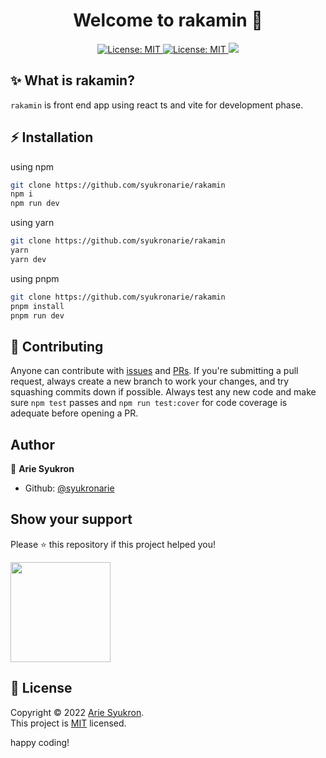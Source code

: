 
<h1 align="center">Welcome to rakamin 👋</h1>
<p align="center">
  <a href="https://github.com/syukronarie/rakamin/blob/main/LICENSE">
    <img alt="License: MIT" src="https://img.shields.io/badge/license-MIT-yellow.svg" target="_blank" />
  </a>
  <a href="https://github.com/syukronarie/rakamin/actions">
    <img alt="License: MIT" src="https://github.com/syukronarie/rakamin/actions/workflows/check.yml/badge.svg" target="_blank" />
  </a>
  <a href="https://codecov.io/gh/syukronarie/rakamin">
    <img src="https://codecov.io/gh/syukronarie/rakamin/branch/main/graph/badge.svg" />
  </a>
</p>

## ✨ What is rakamin?
`rakamin` is front end app using react ts and vite for development phase.


## ⚡️ Installation

using npm

```zsh
git clone https://github.com/syukronarie/rakamin
npm i
npm run dev
```

using yarn

```zsh
git clone https://github.com/syukronarie/rakamin
yarn
yarn dev
```

using pnpm

```zsh
git clone https://github.com/syukronarie/rakamin
pnpm install
pnpm run dev
```

## 🤝 Contributing

Anyone can contribute with [issues](https://github.com/syukronarie/rakamin/issues) and [PRs](https://github.com/syukronarie/rakamin/pulls). If you're submitting a pull request, always create a new branch to work your changes, and try squashing commits down if possible. Always test any new code and make sure `npm test` passes and `npm run test:cover` for code coverage is adequate before opening a PR.

## Author

👤 **Arie Syukron**

- Github: [@syukronarie](https://github.com/syukronarie)

## Show your support

Please ⭐️ this repository if this project helped you!

<a href="https://www.patreon.com/syukronarie">
  <img src="https://c5.patreon.com/external/logo/become_a_patron_button@2x.png" width="160">
</a>

## 📝 License

Copyright © 2022 [Arie Syukron](https://github.com/syukronarie).<br />
This project is [MIT](https://github.com/syukronarie/rakamin/blob/main/LICENSE) licensed.

happy coding!
